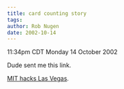 ```yaml
---
title: card counting story
tags: 
author: Rob Nugen
date: 2002-10-14
---
```


<p class=date>11:34pm CDT Monday 14 October 2002</p>

<p>Dude sent me this link.</p>

<p><a href="http://www.wired.com/wired/archive/10.09/vegas.html">MIT
hacks Las Vegas</a>.</p>
